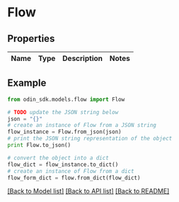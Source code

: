 # Flow


## Properties

Name | Type | Description | Notes
------------ | ------------- | ------------- | -------------

## Example

```python
from odin_sdk.models.flow import Flow

# TODO update the JSON string below
json = "{}"
# create an instance of Flow from a JSON string
flow_instance = Flow.from_json(json)
# print the JSON string representation of the object
print Flow.to_json()

# convert the object into a dict
flow_dict = flow_instance.to_dict()
# create an instance of Flow from a dict
flow_form_dict = flow.from_dict(flow_dict)
```
[[Back to Model list]](../README.md#documentation-for-models) [[Back to API list]](../README.md#documentation-for-api-endpoints) [[Back to README]](../README.md)


